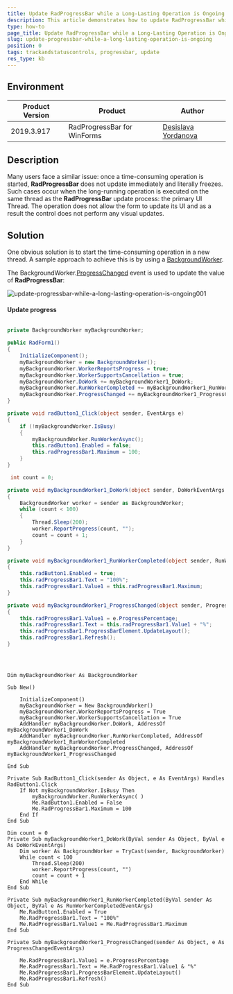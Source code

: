 ```yaml
---
title: Update RadProgressBar while a Long-Lasting Operation is Ongoing
description: This article demonstrates how to update RadProgressBar while a long-lsting operation is ongoing
type: how-to
page_title: Update RadProgressBar while a Long-Lasting Operation is Ongoing
slug: update-progressbar-while-a-long-lasting-operation-is-ongoing
position: 0
tags: trackandstatuscontrols, progressbar, update
res_type: kb
---
```


## Environment
 
|Product Version|Product|Author|
|----|----|----|
|2019.3.917|RadProgressBar for WinForms|[Desislava Yordanova](https://www.telerik.com/blogs/author/desislava-yordanova)|
 
## Description

Many users face a similar issue: once a time-consuming operation is started, **RadProgressBar** does not update immediately and literally freezes. Such cases occur when the long-running operation is executed on the same thread as the **RadProgressBar** update process: the primary UI Thread. The operation does not allow the form to update its UI and as a result the control does not perform any visual updates.

## Solution 

One obvious solution is to start the time-consuming operation in a new thread. A sample approach to achieve this is by using a [BackgroundWorker](https://docs.microsoft.com/en-us/dotnet/framework/winforms/controls/how-to-run-an-operation-in-the-background).  

The BackgroundWorker.[ProgressChanged](https://docs.microsoft.com/en-us/dotnet/api/system.componentmodel.backgroundworker.reportprogress?view=netframework-4.8) event is used to update the value of **RadProgressBar**:

![update-progressbar-while-a-long-lasting-operation-is-ongoing001](images/update-progressbar-while-a-long-lasting-operation-is-ongoing001.gif)


#### Update progress 

````C#

private BackgroundWorker myBackgroundWorker;

public RadForm1()
{
    InitializeComponent();
    myBackgroundWorker = new BackgroundWorker();
    myBackgroundWorker.WorkerReportsProgress = true;
    myBackgroundWorker.WorkerSupportsCancellation = true;
    myBackgroundWorker.DoWork += myBackgroundWorker1_DoWork;
    myBackgroundWorker.RunWorkerCompleted += myBackgroundWorker1_RunWorkerCompleted;
    myBackgroundWorker.ProgressChanged += myBackgroundWorker1_ProgressChanged;
}

private void radButton1_Click(object sender, EventArgs e)
{
    if (!myBackgroundWorker.IsBusy)
    {
        myBackgroundWorker.RunWorkerAsync();
        this.radButton1.Enabled = false;
        this.radProgressBar1.Maximum = 100;
    }
}

 int count = 0;

private void myBackgroundWorker1_DoWork(object sender, DoWorkEventArgs e)
{
    BackgroundWorker worker = sender as BackgroundWorker;
    while (count < 100)
    {
        Thread.Sleep(200);
        worker.ReportProgress(count, "");
        count = count + 1;
    }
}

private void myBackgroundWorker1_RunWorkerCompleted(object sender, RunWorkerCompletedEventArgs e)
{
    this.radButton1.Enabled = true;
    this.radProgressBar1.Text = "100%";
    this.radProgressBar1.Value1 = this.radProgressBar1.Maximum;
}

private void myBackgroundWorker1_ProgressChanged(object sender, ProgressChangedEventArgs e)
{
    this.radProgressBar1.Value1 = e.ProgressPercentage;
    this.radProgressBar1.Text = this.radProgressBar1.Value1 + "%";
    this.radProgressBar1.ProgressBarElement.UpdateLayout();
    this.radProgressBar1.Refresh();
}

        
````
````VB.NET

Dim myBackgroundWorker As BackgroundWorker 

Sub New()

    InitializeComponent()
    myBackgroundWorker = New BackgroundWorker()
    myBackgroundWorker.WorkerReportsProgress = True
    myBackgroundWorker.WorkerSupportsCancellation = True
    AddHandler myBackgroundWorker.DoWork, AddressOf myBackgroundWorker1_DoWork
    AddHandler myBackgroundWorker.RunWorkerCompleted, AddressOf myBackgroundWorker1_RunWorkerCompleted
    AddHandler myBackgroundWorker.ProgressChanged, AddressOf myBackgroundWorker1_ProgressChanged 

End Sub

Private Sub RadButton1_Click(sender As Object, e As EventArgs) Handles RadButton1.Click
    If Not myBackgroundWorker.IsBusy Then
        myBackgroundWorker.RunWorkerAsync( )
        Me.RadButton1.Enabled = False  
        Me.RadProgressBar1.Maximum = 100
    End If
End Sub

Dim count = 0
Private Sub myBackgroundWorker1_DoWork(ByVal sender As Object, ByVal e As DoWorkEventArgs)
    Dim worker As BackgroundWorker = TryCast(sender, BackgroundWorker) 
    While count < 100
        Thread.Sleep(200)
        worker.ReportProgress(count, "")
        count = count + 1
    End While 
End Sub

Private Sub myBackgroundWorker1_RunWorkerCompleted(ByVal sender As Object, ByVal e As RunWorkerCompletedEventArgs) 
    Me.RadButton1.Enabled = True 
    Me.RadProgressBar1.Text = "100%"
    Me.RadProgressBar1.Value1 = Me.RadProgressBar1.Maximum
End Sub

Private Sub myBackgroundWorker1_ProgressChanged(sender As Object, e As ProgressChangedEventArgs)

    Me.RadProgressBar1.Value1 = e.ProgressPercentage
    Me.RadProgressBar1.Text = Me.RadProgressBar1.Value1 & "%"
    Me.RadProgressBar1.ProgressBarElement.UpdateLayout()
    Me.RadProgressBar1.Refresh()
End Sub
    

```` 
 







    
   
  
    
 
